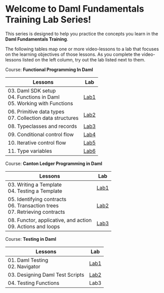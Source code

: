 # Welcome to Daml Fundamentals Training Lab Series!

This series is designed to help you practice the concepts you learn in the **Daml Fundamentals Training**. 

The following tables map one or more video-lessons to a lab that focuses on the learning objectives of those lessons. As you complete the video-lessons listed on the left column, try out the lab listed next to them.

Course: **Functional Programming In Daml**

| Lessons                                                                   | Lab  |
|---------------------------------------------------------------------------|------|
| 03. Daml SDK setup<br>04. Functions in Daml<br>05. Working with Functions | [Lab1](https://github.com/DACH-NY/training-labs/blob/main/fundamentals-fp-lab1.md) |
| 06. Primitive data types<br>07. Collection data structures                | [Lab2](https://github.com/DACH-NY/training-labs/blob/main/fundamentals-fp-lab2.md) |
| 08. Typeclasses and records                                               | [Lab3](https://github.com/DACH-NY/training-labs/blob/main/fundamentals-fp-lab3.md) |
| 09. Conditional control flow                                              | [Lab4](https://github.com/DACH-NY/training-labs/blob/main/fundamentals-fp-lab4.md) |
| 10. Iterative control flow                                                | [Lab5](https://github.com/DACH-NY/training-labs/blob/main/fundamentals-fp-lab5.md) |
| 11. Type variables                                                        | [Lab6](https://github.com/DACH-NY/training-labs/blob/main/fundamentals-fp-lab6.md) |


Course: **Canton Ledger Programming in Daml**



| Lessons                                                                   | Lab  |
|---------------------------------------------------------------------------|------|
| 03. Writing a Template<br>04. Testing a Template |[Lab1](https://github.com/DACH-NY/training-labs/blob/main/fundamentals-lp-lab1.md) |
| 05. Identifying contracts<br>06. Transaction trees<br>07. Retrieving contracts | [Lab2](https://github.com/DACH-NY/training-labs/blob/main/fundamentals-lp-lab2.md) |
| 08. Functor, applicative, and action <br> 09. Actions and loops | [Lab3](https://github.com/DACH-NY/training-labs/blob/main/fundamentals-lp-lab3.md) |

Course: **Testing in Daml**

| Lessons                                                                   | Lab  |
|---------------------------------------------------------------------------|------|
| 01. Daml Testing <br> 02. Navigator | [Lab1](https://github.com/DACH-NY/training-labs/blob/main/fundamentals-testing-lab1.md)|
| 03. Designing Daml Test Scripts | [Lab2](https://github.com/DACH-NY/training-labs/blob/main/fundamentals-testing-lab2.md) |
| 04. Testing Functions | Lab3 |